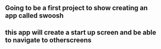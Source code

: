 ## Going to be a first project to show creating an app called swoosh
## this app will create a start up screen and be able to navigate to otherscreens

